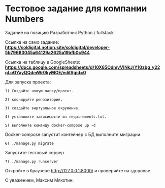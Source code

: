 # Тестовое задание для компании Numbers

Задание на позицию Разработчик Python / fullstack

Ссылка на само задание:
**https://soldigital.notion.site/soldigital/developer-5b79683045a64129a2625a19bfb0c944**

Ссылка на таблицу в GoogleSheets:
**https://docs.google.com/spreadsheets/d/10X85OdmyVINkJrY10zbg_y22qLoGYayQQdmWr0kyMOE/edit#gid=0**

Для запуска проекта:

    1) Создайте новую папку/проект.

    2) клонируйте репозиторий.

    3) создайте виртуальное окружение.

    4) установите зависимости из requirements.txt.

    5) выполните команду docker-compose up -d

Docker-compose запустит контейнер с БД 
выполните миграции
    
    6) ./manage.py migrate

Запустите тестовый сервер

    7) ./manage.py runserver

Откройте в браузере  http://127.0.0.1:8000/ и проверяйте на здоровье. 

С уважением, Максим Мякотин.